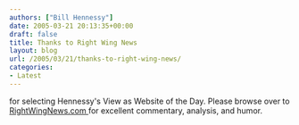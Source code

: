 ```yaml
---
authors: ["Bill Hennessy"]
date: 2005-03-21 20:13:35+00:00
draft: false
title: Thanks to Right Wing News
layout: blog
url: /2005/03/21/thanks-to-right-wing-news/
categories:
- Latest
---
```


for selecting Hennessy's View as Website of the Day.
Please browse over to [RightWingNews.com ](https://www.rightwingnews.com/)for excellent commentary, analysis, and humor.


